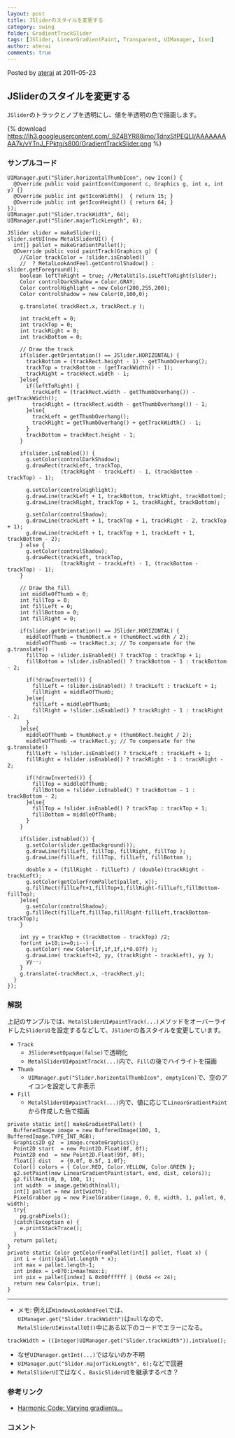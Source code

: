 ```yaml
---
layout: post
title: JSliderのスタイルを変更する
category: swing
folder: GradientTrackSlider
tags: [JSlider, LinearGradientPaint, Transparent, UIManager, Icon]
author: aterai
comments: true
---
```


Posted by [aterai](http://terai.xrea.jp/aterai.html) at 2011-05-23

## JSliderのスタイルを変更する
`JSlider`のトラックとノブを透明にし、値を半透明の色で描画します。

{% download https://lh3.googleusercontent.com/_9Z4BYR88imo/TdnxSfPEQLI/AAAAAAAAA7k/vYTnJ_FPktg/s800/GradientTrackSlider.png %}

### サンプルコード
<pre class="prettyprint"><code>UIManager.put("Slider.horizontalThumbIcon", new Icon() {
  @Override public void paintIcon(Component c, Graphics g, int x, int y) {}
  @Override public int getIconWidth()  { return 15; }
  @Override public int getIconHeight() { return 64; }
});
UIManager.put("Slider.trackWidth", 64);
UIManager.put("Slider.majorTickLength", 6);

JSlider slider = makeSlider();
slider.setUI(new MetalSliderUI() {
  int[] pallet = makeGradientPallet();
  @Override public void paintTrack(Graphics g) {
    //Color trackColor = !slider.isEnabled()
    //  ? MetalLookAndFeel.getControlShadow() : slider.getForeground();
    boolean leftToRight = true; //MetalUtils.isLeftToRight(slider);
    Color controlDarkShadow = Color.GRAY;
    Color controlHighlight = new Color(200,255,200);
    Color controlShadow = new Color(0,100,0);

    g.translate( trackRect.x, trackRect.y );

    int trackLeft = 0;
    int trackTop = 0;
    int trackRight = 0;
    int trackBottom = 0;

    // Draw the track
    if(slider.getOrientation() == JSlider.HORIZONTAL) {
      trackBottom = (trackRect.height - 1) - getThumbOverhang();
      trackTop = trackBottom - (getTrackWidth() - 1);
      trackRight = trackRect.width - 1;
    }else{
      if(leftToRight) {
        trackLeft = (trackRect.width - getThumbOverhang()) - getTrackWidth();
        trackRight = (trackRect.width - getThumbOverhang()) - 1;
      }else{
        trackLeft = getThumbOverhang();
        trackRight = getThumbOverhang() + getTrackWidth() - 1;
      }
      trackBottom = trackRect.height - 1;
    }

    if(slider.isEnabled()) {
      g.setColor(controlDarkShadow);
      g.drawRect(trackLeft, trackTop,
                 (trackRight - trackLeft) - 1, (trackBottom - trackTop) - 1);

      g.setColor(controlHighlight);
      g.drawLine(trackLeft + 1, trackBottom, trackRight, trackBottom);
      g.drawLine(trackRight, trackTop + 1, trackRight, trackBottom);

      g.setColor(controlShadow);
      g.drawLine(trackLeft + 1, trackTop + 1, trackRight - 2, trackTop + 1);
      g.drawLine(trackLeft + 1, trackTop + 1, trackLeft + 1, trackBottom - 2);
    } else {
      g.setColor(controlShadow);
      g.drawRect(trackLeft, trackTop,
                 (trackRight - trackLeft) - 1, (trackBottom - trackTop) - 1);
    }

    // Draw the fill
    int middleOfThumb = 0;
    int fillTop = 0;
    int fillLeft = 0;
    int fillBottom = 0;
    int fillRight = 0;

    if(slider.getOrientation() == JSlider.HORIZONTAL) {
      middleOfThumb = thumbRect.x + (thumbRect.width / 2);
      middleOfThumb -= trackRect.x; // To compensate for the g.translate()
      fillTop = !slider.isEnabled() ? trackTop : trackTop + 1;
      fillBottom = !slider.isEnabled() ? trackBottom - 1 : trackBottom - 2;

      if(!drawInverted()) {
        fillLeft = !slider.isEnabled() ? trackLeft : trackLeft + 1;
        fillRight = middleOfThumb;
      }else{
        fillLeft = middleOfThumb;
        fillRight = !slider.isEnabled() ? trackRight - 1 : trackRight - 2;
      }
    }else{
      middleOfThumb = thumbRect.y + (thumbRect.height / 2);
      middleOfThumb -= trackRect.y; // To compensate for the g.translate()
      fillLeft = !slider.isEnabled() ? trackLeft : trackLeft + 1;
      fillRight = !slider.isEnabled() ? trackRight - 1 : trackRight - 2;

      if(!drawInverted()) {
        fillTop = middleOfThumb;
        fillBottom = !slider.isEnabled() ? trackBottom - 1 : trackBottom - 2;
      }else{
        fillTop = !slider.isEnabled() ? trackTop : trackTop + 1;
        fillBottom = middleOfThumb;
      }
    }

    if(slider.isEnabled()) {
      g.setColor(slider.getBackground());
      g.drawLine(fillLeft, fillTop, fillRight, fillTop );
      g.drawLine(fillLeft, fillTop, fillLeft, fillBottom );

      double x = (fillRight - fillLeft) / (double)(trackRight - trackLeft);
      g.setColor(getColorFromPallet(pallet, x));
      g.fillRect(fillLeft+1,fillTop+1,fillRight-fillLeft,fillBottom-fillTop);
    }else{
      g.setColor(controlShadow);
      g.fillRect(fillLeft,fillTop,fillRight-fillLeft,trackBottom-trackTop);
    }

    int yy = trackTop + (trackBottom - trackTop) /2;
    for(int i=10;i&gt;=0;i--) {
      g.setColor( new Color(1f,1f,1f,i*0.07f) );
      g.drawLine( trackLeft+2, yy, (trackRight - trackLeft), yy );
      yy--;
    }
    g.translate(-trackRect.x, -trackRect.y);
  }
});
</code></pre>

### 解説
上記のサンプルでは、`MetalSliderUI#paintTrack(...)`メソッドをオーバーライドした`SliderUI`を設定するなどして、`JSlider`の各スタイルを変更しています。

- `Track`
    - `JSlider#setOpaque(false)`で透明化
    - `MetalSliderUI#paintTrack(...)`内で、`Fill`の後でハイライトを描画
- `Thumb`
    - `UIManager.put("Slider.horizontalThumbIcon", emptyIcon)`で、空のアイコンを設定して非表示
- `Fill`
    - `MetalSliderUI#paintTrack(...)`内で、値に応じて`LinearGradientPaint`から作成した色で描画

<!-- dummy comment line for breaking list -->

<pre class="prettyprint"><code>private static int[] makeGradientPallet() {
  BufferedImage image = new BufferedImage(100, 1, BufferedImage.TYPE_INT_RGB);
  Graphics2D g2  = image.createGraphics();
  Point2D start  = new Point2D.Float(0f, 0f);
  Point2D end  = new Point2D.Float(99f, 0f);
  float[] dist   = {0.0f, 0.5f, 1.0f};
  Color[] colors = { Color.RED, Color.YELLOW, Color.GREEN };
  g2.setPaint(new LinearGradientPaint(start, end, dist, colors));
  g2.fillRect(0, 0, 100, 1);
  int width  = image.getWidth(null);
  int[] pallet = new int[width];
  PixelGrabber pg = new PixelGrabber(image, 0, 0, width, 1, pallet, 0, width);
  try{
    pg.grabPixels();
  }catch(Exception e) {
    e.printStackTrace();
  }
  return pallet;
}
private static Color getColorFromPallet(int[] pallet, float x) {
  int i = (int)(pallet.length * x);
  int max = pallet.length-1;
  int index = i&lt;0?0:i&gt;max?max:i;
  int pix = pallet[index] &amp; 0x00ffffff | (0x64 &lt;&lt; 24);
  return new Color(pix, true);
}
</code></pre>

- - - -
- メモ: 例えば`WindowsLookAndFeel`では、`UIManager.get("Slider.trackWidth")`は`null`なので、`MetalSliderUI#installUI()`中にある以下のコードでエラーになる。

<!-- dummy comment line for breaking list -->

<pre class="prettyprint"><code>trackWidth = ((Integer)UIManager.get("Slider.trackWidth")).intValue();
</code></pre>

- なぜ`UIManager.getInt(...)`ではないのか不明
- `UIManager.put("Slider.majorTickLength", 6);`などで回避
- `MetalSliderUI`ではなく、`BasicSliderUI`を継承するぺき？

<!-- dummy comment line for breaking list -->

### 参考リンク
- [Harmonic Code: Varying gradients...](http://harmoniccode.blogspot.com/2011/05/varying-gradients.html)

<!-- dummy comment line for breaking list -->

### コメント
